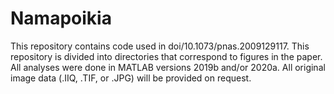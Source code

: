 # Namapoikia
This repository contains code used in doi/10.1073/pnas.2009129117.
This repository is divided into directories that correspond to figures in the paper. All analyses were done in MATLAB versions 2019b and/or 2020a. 
All original image data (.IIQ, .TIF, or .JPG) will be provided on request.
